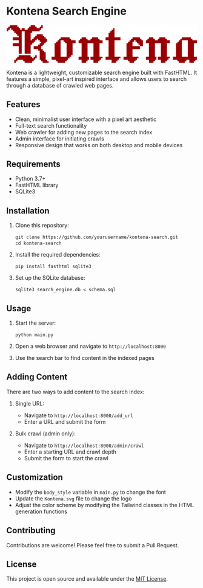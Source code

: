 # Kontena Search Engine
<div align="center">
  <img src="Kontena.svg" alt="Kontena">
</div>

Kontena is a lightweight, customizable search engine built with FastHTML. It features a simple, pixel-art inspired interface and allows users to search through a database of crawled web pages.

## Features

- Clean, minimalist user interface with a pixel art aesthetic
- Full-text search functionality
- Web crawler for adding new pages to the search index
- Admin interface for initiating crawls
- Responsive design that works on both desktop and mobile devices

## Requirements

- Python 3.7+
- FastHTML library
- SQLite3

## Installation

1. Clone this repository:
   ```
   git clone https://github.com/yourusername/kontena-search.git
   cd kontena-search
   ```

2. Install the required dependencies:
   ```
   pip install fasthtml sqlite3
   ```

3. Set up the SQLite database:
   ```
   sqlite3 search_engine.db < schema.sql
   ```

## Usage

1. Start the server:
   ```
   python main.py
   ```

2. Open a web browser and navigate to `http://localhost:8000`

3. Use the search bar to find content in the indexed pages

## Adding Content

There are two ways to add content to the search index:

1. Single URL:
   - Navigate to `http://localhost:8000/add_url`
   - Enter a URL and submit the form

2. Bulk crawl (admin only):
   - Navigate to `http://localhost:8000/admin/crawl`
   - Enter a starting URL and crawl depth
   - Submit the form to start the crawl

## Customization

- Modify the `body_style` variable in `main.py` to change the font
- Update the `Kontena.svg` file to change the logo
- Adjust the color scheme by modifying the Tailwind classes in the HTML generation functions

## Contributing

Contributions are welcome! Please feel free to submit a Pull Request.

## License

This project is open source and available under the [MIT License](LICENSE).
